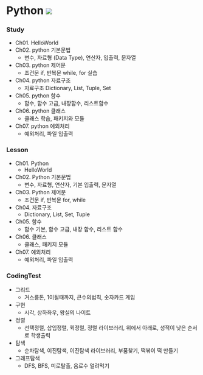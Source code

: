 # Python <img src="https://img.shields.io/badge/Python-3776AB?style=flat-square&logo=Python&logoColor=yellow"/>
### Study
* Ch01. HelloWorld
* Ch02. python 기본문법
  - 변수, 자료형 (Data Type), 연산자, 입출력, 문자열
* Ch03. python 제어문
  - 조건문 if, 반복문 while, for 실습
* Ch04. python 자료구조
  - 자료구조 Dictionary, List, Tuple, Set
* Ch05. python 함수
  - 함수, 함수 고급, 내장함수, 리스트함수
* Ch06. python 클래스
  - 클래스 학습, 패키지와 모듈
* Ch07. python 예외처리
  - 예외처리, 파일 입출력
### Lesson
* Ch01. Python
  - HelloWorld
* Ch02. Python 기본문법
  - 변수, 자료형, 연산자, 기본 입출력, 문자열
* Ch03. Python 제어문
  - 조건문 if, 반복문 for, while
* Ch04. 자료구조
  - Dictionary, List, Set, Tuple
* Ch05. 함수
  - 함수 기본, 함수 고급, 내장 함수, 리스트 함수
* Ch06. 클래스
  - 클래스, 패키지 모듈
* Ch07. 예외처리
  - 예외처리, 파일 입출력
### CodingTest
* 그리드
  - 거스름돈, 1이될때까지, 큰수의법칙, 숫자카드 게임
* 구현
  - 시각, 상하좌우, 왕실의 나이트
* 정렬
  - 선택정렬, 삽입정렬, 퀵정렬, 정렬 라이브러리, 위에서 아래로, 성적이 낮은 순서로 학생출력
* 탐색
  - 순차탐색, 이진탐색, 이진탐색 라이브러리, 부품찾기, 떡볶이 떡 만들기
* 그래프탐색
  - DFS, BFS, 미로탈출, 음료수 얼려먹기

